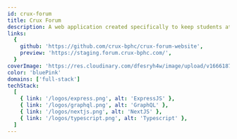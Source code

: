 ```yaml
---
id: crux-forum
title: Crux Forum
description: A web application created specifically to keep students at the BITS Pilani Hyderabad Campus informed of activities and announcements from various campus groups.
links:
  {
    github: 'https://github.com/crux-bphc/crux-forum-website',
    preview: 'https://staging.forum.crux-bphc.com/',
  }
coverImage: 'https://res.cloudinary.com/dfesryh4w/image/upload/v1666187805/portfolio/crux-forum.png'
color: 'bluePink'
domains: ['full-stack']
techStack:
  [
    { link: '/logos/express.png', alt: 'ExpressJS' },
    { link: '/logos/graphql.png', alt: 'GraphQL' },
    { link: '/logos/nextjs.png', alt: 'NextJS' },
    { link: '/logos/typescript.png', alt: 'Typescript' },
  ]
---
```

